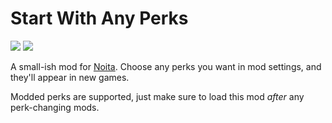 # Start With Any Perks
[![](https://img.shields.io/steam/subscriptions/2455667830?color=blue&logo=steam)][steam workshop]
[![](https://img.shields.io/badge/also%20on-modworkshop-32a852)][modworkshop]

A small-ish mod for [Noita]. Choose any perks you want in mod settings, and they'll appear in new games.

Modded perks are supported, just make sure to load this mod *after* any perk-changing mods.

[steam workshop]: https://steamcommunity.com/workshop/filedetails/?id=2455667830
[modworkshop]: https://modworkshop.net/mod/31800
[Noita]: https://store.steampowered.com/app/881100/Noita
